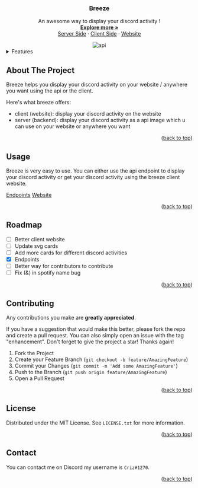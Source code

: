 <div align="center">
  <a href="https://github.com/othneildrew/Best-README-Template">
    <!-- <img src="images/logo.png" alt="Logo" width="80" height="80"> -->
  </a>

  <h3 align="center">Breeze</h3>

  <p align="center">
    An awesome way to display your discord activity !
    <br />
    <a href="https://github.com/crizmo/breeze/blob/main/server-dcez/README.md"><strong>Explore more »</strong></a>
    <br />
    <a href="https://github.com/crizmo/breeze/tree/main/server-dcez">Server Side</a>
    ·
    <a href="https://github.com/crizmo/dcez-client">Client Side</a>
    ·
    <a href="https://localhost:3000">Website</a>
  </p>
  <img src="https://api-breeze.herokuapp.com/api/784141856426033233?sanitize=true" alt="api">
</div>

<details>
  <summary>Features</summary>
  <ol>
    <li>
      <a href="#about-the-project">About The Project</a>
    </li>
    <li><a href="#usage">Usage</a></li>
    <li><a href="#roadmap">Roadmap</a></li>
    <li><a href="#contributing">Contributing</a></li>
    <li><a href="#license">License</a></li>
    <li><a href="#contact">Contact</a></li>
  </ol>
</details>

## About The Project

<!-- [![Breeze][]]() -->

Breeze helps you display your discord activity on your website / anywhere you want using the api or the client.

Here's what breeze offers:
* client (website): display your discord activity on the website
* server (backend): display your discord activity as a api image which u can use on your website or anywhere you want

<p align="right">(<a href="#top">back to top</a>)</p>

## Usage

Breeze is very easy to use.
You can either use the api endpoint to display your discord activity or get your discord activity using the breeze client website.

<a href="https://localhost:5000/">Endpoints</a>
<a href="https://localhost:3000">Website</a>

<p align="right">(<a href="#top">back to top</a>)</p>

## Roadmap

- [ ] Better client website
- [ ] Update svg cards
- [ ] Add more cards for different discord activities
- [x] Endpoints
- [ ] Better way for contributors to contribute
- [ ] Fix (&) in spotify name bug

<p align="right">(<a href="#top">back to top</a>)</p>


## Contributing

Any contributions you make are **greatly appreciated**.

If you have a suggestion that would make this better, please fork the repo and create a pull request. You can also simply open an issue with the tag "enhancement".
Don't forget to give the project a star! Thanks again!

1. Fork the Project
2. Create your Feature Branch (`git checkout -b feature/AmazingFeature`)
3. Commit your Changes (`git commit -m 'Add some AmazingFeature'`)
4. Push to the Branch (`git push origin feature/AmazingFeature`)
5. Open a Pull Request

<p align="right">(<a href="#top">back to top</a>)</p>

<!-- LICENSE -->
## License

Distributed under the MIT License. See `LICENSE.txt` for more information.

<p align="right">(<a href="#top">back to top</a>)</p>


<!-- CONTACT -->
## Contact

You can contact me on Discord my username is `Criz#1270`.

<p align="right">(<a href="#top">back to top</a>)</p>

